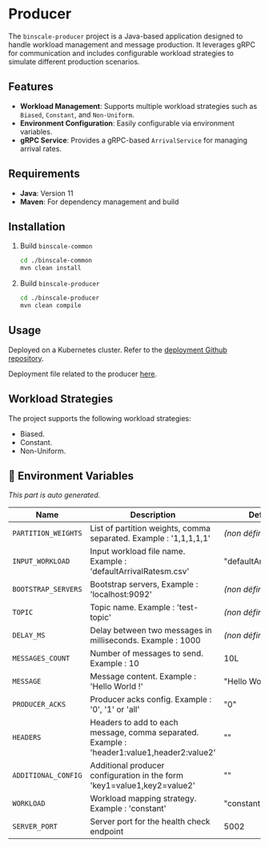 # Producer

The `binscale-producer` project is a Java-based application designed to handle workload management and message
production. It
leverages gRPC for communication and includes configurable workload strategies to simulate different production
scenarios.

## Features

- **Workload Management**: Supports multiple workload strategies such as `Biased`, `Constant`, and `Non-Uniform`.
- **Environment Configuration**: Easily configurable via environment variables.
- **gRPC Service**: Provides a gRPC-based `ArrivalService` for managing arrival rates.

## Requirements

- **Java**: Version 11
- **Maven**: For dependency management and build

## Installation

1. Build `binscale-common`
    ```sh
    cd ./binscale-common
    mvn clean install
    ```
2. Build `binscale-producer`
    ```sh
    cd ./binscale-producer
    mvn clean compile
    ```

## Usage

Deployed on a Kubernetes cluster.
Refer to the [deployment Github repository](https://github.com/benneuville/binscale-deployment).

Deployment file related to the
producer [here](https://github.com/benneuville/binscale-deployment/blob/master/experience/producer.yaml).

## Workload Strategies

The project supports the following workload strategies:

* Biased.
* Constant.
* Non-Uniform.

## 🔧 Environment Variables

*This part is auto generated.*

| Name                | Description                                                                                | Default value              |
|---------------------|--------------------------------------------------------------------------------------------|----------------------------|
| `PARTITION_WEIGHTS` | List of partition weights, comma separated. Example : '1,1,1,1,1'                          | *(non défini)*             |
| `INPUT_WORKLOAD`    | Input workload file name. Example : 'defaultArrivalRatesm.csv'                             | "defaultArrivalRatesm.csv" |
| `BOOTSTRAP_SERVERS` | Bootstrap servers, Example : 'localhost:9092'                                              | *(non défini)*             |
| `TOPIC`             | Topic name. Example : 'test-topic'                                                         | *(non défini)*             |
| `DELAY_MS`          | Delay between two messages in milliseconds. Example : 1000                                 | *(non défini)*             |
| `MESSAGES_COUNT`    | Number of messages to send. Example : 10                                                   | 10L                        |
| `MESSAGE`           | Message content. Example : 'Hello World !'                                                 | "Hello World !"            |
| `PRODUCER_ACKS`     | Producer acks config. Example : '0', '1' or 'all'                                          | "0"                        |
| `HEADERS`           | Headers to add to each message, comma separated. Example : 'header1:value1,header2:value2' | ""                         |
| `ADDITIONAL_CONFIG` | Additional producer configuration in the form 'key1=value1,key2=value2'                    | ""                         |
| `WORKLOAD`          | Workload mapping strategy. Example : 'constant'                                            | "constant"                 |
| `SERVER_PORT`       | Server port for the health check endpoint                                                  | 5002                       |

